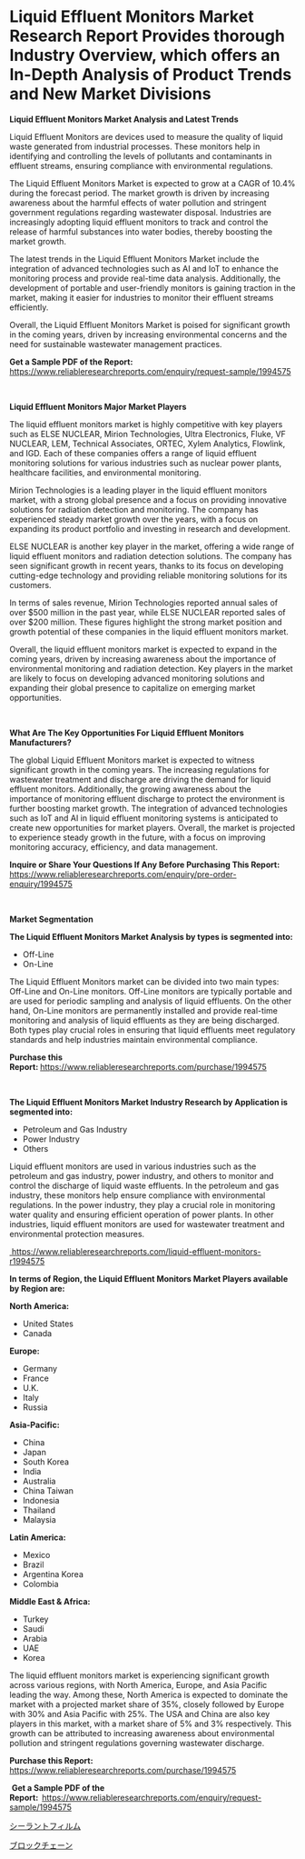 <p><h1>Liquid Effluent Monitors Market Research Report Provides thorough Industry Overview, which offers an In-Depth Analysis of Product Trends and New Market Divisions</h1></p><p><strong>Liquid Effluent Monitors Market Analysis and Latest Trends</strong></p>
<p><p>Liquid Effluent Monitors are devices used to measure the quality of liquid waste generated from industrial processes. These monitors help in identifying and controlling the levels of pollutants and contaminants in effluent streams, ensuring compliance with environmental regulations.</p><p>The Liquid Effluent Monitors Market is expected to grow at a CAGR of 10.4% during the forecast period. The market growth is driven by increasing awareness about the harmful effects of water pollution and stringent government regulations regarding wastewater disposal. Industries are increasingly adopting liquid effluent monitors to track and control the release of harmful substances into water bodies, thereby boosting the market growth.</p><p>The latest trends in the Liquid Effluent Monitors Market include the integration of advanced technologies such as AI and IoT to enhance the monitoring process and provide real-time data analysis. Additionally, the development of portable and user-friendly monitors is gaining traction in the market, making it easier for industries to monitor their effluent streams efficiently.</p><p>Overall, the Liquid Effluent Monitors Market is poised for significant growth in the coming years, driven by increasing environmental concerns and the need for sustainable wastewater management practices.</p></p>
<p><strong>Get a Sample PDF of the Report:&nbsp;</strong> <a href="https://www.reliableresearchreports.com/enquiry/request-sample/1994575">https://www.reliableresearchreports.com/enquiry/request-sample/1994575</a></p>
<p>&nbsp;</p>
<p><strong>Liquid Effluent Monitors Major Market Players</strong></p>
<p><p>The liquid effluent monitors market is highly competitive with key players such as ELSE NUCLEAR, Mirion Technologies, Ultra Electronics, Fluke, VF NUCLEAR, LEM, Technical Associates, ORTEC, Xylem Analytics, Flowlink, and IGD. Each of these companies offers a range of liquid effluent monitoring solutions for various industries such as nuclear power plants, healthcare facilities, and environmental monitoring.</p><p>Mirion Technologies is a leading player in the liquid effluent monitors market, with a strong global presence and a focus on providing innovative solutions for radiation detection and monitoring. The company has experienced steady market growth over the years, with a focus on expanding its product portfolio and investing in research and development.</p><p>ELSE NUCLEAR is another key player in the market, offering a wide range of liquid effluent monitors and radiation detection solutions. The company has seen significant growth in recent years, thanks to its focus on developing cutting-edge technology and providing reliable monitoring solutions for its customers.</p><p>In terms of sales revenue, Mirion Technologies reported annual sales of over $500 million in the past year, while ELSE NUCLEAR reported sales of over $200 million. These figures highlight the strong market position and growth potential of these companies in the liquid effluent monitors market.</p><p>Overall, the liquid effluent monitors market is expected to expand in the coming years, driven by increasing awareness about the importance of environmental monitoring and radiation detection. Key players in the market are likely to focus on developing advanced monitoring solutions and expanding their global presence to capitalize on emerging market opportunities.</p></p>
<p>&nbsp;</p>
<p><strong>What Are The Key Opportunities For Liquid Effluent Monitors Manufacturers?</strong></p>
<p><p>The global Liquid Effluent Monitors market is expected to witness significant growth in the coming years. The increasing regulations for wastewater treatment and discharge are driving the demand for liquid effluent monitors. Additionally, the growing awareness about the importance of monitoring effluent discharge to protect the environment is further boosting market growth. The integration of advanced technologies such as IoT and AI in liquid effluent monitoring systems is anticipated to create new opportunities for market players. Overall, the market is projected to experience steady growth in the future, with a focus on improving monitoring accuracy, efficiency, and data management.</p></p>
<p><strong>Inquire or Share Your Questions If Any Before Purchasing This Report:</strong> <a href="https://www.reliableresearchreports.com/enquiry/pre-order-enquiry/1994575">https://www.reliableresearchreports.com/enquiry/pre-order-enquiry/1994575</a></p>
<p>&nbsp;</p>
<p><strong>Market Segmentation</strong></p>
<p><strong>The Liquid Effluent Monitors Market Analysis by types is segmented into:</strong></p>
<p><ul><li>Off-Line</li><li>On-Line</li></ul></p>
<p><p>The Liquid Effluent Monitors market can be divided into two main types: Off-Line and On-Line monitors. Off-Line monitors are typically portable and are used for periodic sampling and analysis of liquid effluents. On the other hand, On-Line monitors are permanently installed and provide real-time monitoring and analysis of liquid effluents as they are being discharged. Both types play crucial roles in ensuring that liquid effluents meet regulatory standards and help industries maintain environmental compliance.</p></p>
<p><strong>Purchase this Report:&nbsp;</strong><a href="https://www.reliableresearchreports.com/purchase/1994575">https://www.reliableresearchreports.com/purchase/1994575</a></p>
<p>&nbsp;</p>
<p><strong>The Liquid Effluent Monitors Market Industry Research by Application is segmented into:</strong></p>
<p><ul><li>Petroleum and Gas Industry</li><li>Power Industry</li><li>Others</li></ul></p>
<p><p>Liquid effluent monitors are used in various industries such as the petroleum and gas industry, power industry, and others to monitor and control the discharge of liquid waste effluents. In the petroleum and gas industry, these monitors help ensure compliance with environmental regulations. In the power industry, they play a crucial role in monitoring water quality and ensuring efficient operation of power plants. In other industries, liquid effluent monitors are used for wastewater treatment and environmental protection measures.</p></p>
<p><a href="https://www.reliableresearchreports.com/liquid-effluent-monitors-r1994575">&nbsp;https://www.reliableresearchreports.com/liquid-effluent-monitors-r1994575</a></p>
<p><strong>In terms of Region, the Liquid Effluent Monitors Market Players available by Region are:</strong></p>
<p>
    <p> <strong> North America: </strong>
        <ul>
            <li>United States</li>
            <li>Canada</li>
        </ul>
        </p> 
    <p> <strong> Europe: </strong>
        <ul>
            <li>Germany</li>
            <li>France</li>
            <li>U.K.</li>
            <li>Italy</li>
            <li>Russia</li>
        </ul>
        </p> 
    <p> <strong> Asia-Pacific: </strong>
        <ul>
            <li>China</li>
            <li>Japan</li>
            <li>South Korea</li>
            <li>India</li>
            <li>Australia</li>
            <li>China Taiwan</li>
            <li>Indonesia</li>
            <li>Thailand</li>
            <li>Malaysia</li>
        </ul>
        </p> 
    <p> <strong> Latin America: </strong>
        <ul>
            <li>Mexico</li>
            <li>Brazil</li>
            <li>Argentina Korea</li>
            <li>Colombia</li>
        </ul>
        </p> 
    <p> <strong> Middle East & Africa: </strong>
        <ul>
            <li>Turkey</li>
            <li>Saudi</li>
            <li>Arabia</li>
            <li>UAE</li>
            <li>Korea</li>
        </ul>
    </p>
    </p>
<p><p>The liquid effluent monitors market is experiencing significant growth across various regions, with North America, Europe, and Asia Pacific leading the way. Among these, North America is expected to dominate the market with a projected market share of 35%, closely followed by Europe with 30% and Asia Pacific with 25%. The USA and China are also key players in this market, with a market share of 5% and 3% respectively. This growth can be attributed to increasing awareness about environmental pollution and stringent regulations governing wastewater discharge.</p></p>
<p><strong>Purchase this Report: </strong><a href="https://www.reliableresearchreports.com/purchase/1994575">https://www.reliableresearchreports.com/purchase/1994575</a></p>
<p>&nbsp;<strong>Get a Sample PDF of the Report:&nbsp;&nbsp;</strong><a href="https://www.reliableresearchreports.com/enquiry/request-sample/1994575">https://www.reliableresearchreports.com/enquiry/request-sample/1994575</a></p>
<p><strong></strong></p>
<p><p><a href="https://github.com/RudyBoyer2017/Market-Research-Report-List-1/blob/main/578807745883.md">シーラントフィルム</a></p><p><a href="https://github.com/MosesSpinka1914/Market-Research-Report-List-1/blob/main/278642345882.md">ブロックチェーン</a></p></p>